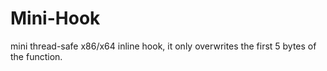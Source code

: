 # Mini-Hook
mini thread-safe x86/x64 inline hook, it only overwrites the first 5 bytes of the function.
